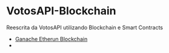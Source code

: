 # VotosAPI-Blockchain
Reescrita da VotosAPI utilizando Blockchain e Smart Contracts

- [Ganache Etherun Blockchain](https://www.trufflesuite.com/ganache)
- 
